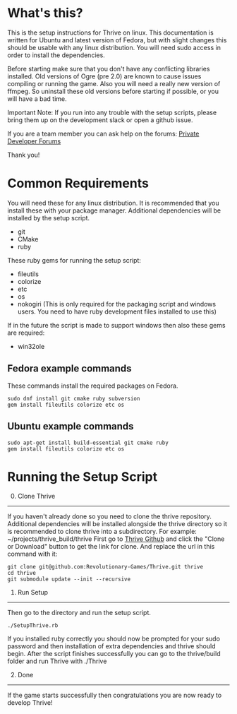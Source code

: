 What's this?
============

This is the setup instructions for Thrive on linux. This documentation
is written for Ubuntu and latest version of Fedora, but with slight
changes this should be usable with any linux distribution. You will
need sudo access in order to install the dependencies.

Before starting make sure that you don't have any conflicting
libraries installed. Old versions of Ogre (pre 2.0) are known to cause
issues compiling or running the game. Also you will need a really new
version of ffmpeg. So uninstall these old versions before starting if
possible, or you will have a bad time.


Important Note: If you run into any trouble with the setup scripts, please 
bring them up on the development slack or open a github issue.

If you are a team member you can ask help on the forums:
    [Private Developer Forums](http://forum.revolutionarygamesstudio.com/)

Thank you!


Common Requirements
========================

You will need these for any linux distribution. It is recommended that
you install these with your package manager. Additional dependencies
will be installed by the setup script.

* git
* CMake
* ruby

These ruby gems for running the setup script:

* fileutils
* colorize
* etc
* os
* nokogiri (This is only required for the packaging script and windows users. 
You need to have ruby development files installed to use this)

If in the future the script is made to support windows then also these gems are required:

* win32ole

Fedora example commands
-----------------------

These commands install the required packages on Fedora.

    sudo dnf install git cmake ruby subversion
    gem install fileutils colorize etc os


Ubuntu example commands
-----------------------

    sudo apt-get install build-essential git cmake ruby
    gem install fileutils colorize etc os


Running the Setup Script
========================

0. Clone Thrive
---------------

If you haven't already done so you need to clone the thrive
repository. Additional dependencies will be installed alongside the
thrive directory so it is recommended to clone thrive into a
subdirectory. For example: ~/projects/thrive_build/thrive First go
to [Thrive Github][thrivegh] and click the "Clone or Download" button
to get the link for clone. And replace the url in this command with it:

    git clone git@github.com:Revolutionary-Games/Thrive.git thrive
    cd thrive
    git submodule update --init --recursive
    
1. Run Setup
------------

Then go to the directory and run the setup script.

    ./SetupThrive.rb
    
If you installed ruby correctly you should now be prompted for your
sudo password and then installation of extra dependencies and thrive
should begin. After the script finishes successfully you can go to the
thrive/build folder and run Thrive with ./Thrive

2. Done
-------

If the game starts successfully then congratulations you are now ready to develop Thrive!


[thrivegh]: https://github.com/Revolutionary-Games/Thrive  "Revolutionary-Games/Thrive"
